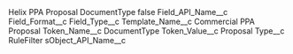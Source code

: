 <?xml version="1.0" encoding="UTF-8"?>
<CustomMetadata xmlns="http://soap.sforce.com/2006/04/metadata" xmlns:xsi="http://www.w3.org/2001/XMLSchema-instance" xmlns:xsd="http://www.w3.org/2001/XMLSchema">
    <label>Helix PPA Proposal DocumentType</label>
    <protected>false</protected>
    <values>
        <field>Field_API_Name__c</field>
        <value xsi:nil="true"/>
    </values>
    <values>
        <field>Field_Format__c</field>
        <value xsi:nil="true"/>
    </values>
    <values>
        <field>Field_Type__c</field>
        <value xsi:nil="true"/>
    </values>
    <values>
        <field>Template_Name__c</field>
        <value xsi:type="xsd:string">Commercial PPA Proposal</value>
    </values>
    <values>
        <field>Token_Name__c</field>
        <value xsi:type="xsd:string">DocumentType</value>
    </values>
    <values>
        <field>Token_Value__c</field>
        <value xsi:type="xsd:string">Proposal</value>
    </values>
    <values>
        <field>Type__c</field>
        <value xsi:type="xsd:string">RuleFilter</value>
    </values>
    <values>
        <field>sObject_API_Name__c</field>
        <value xsi:nil="true"/>
    </values>
</CustomMetadata>

